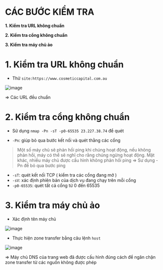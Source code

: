 # CÁC BƯỚC KIỂM TRA #

**1. Kiểm tra URL không chuẩn**

**2. Kiểm tra cổng không chuẩn**

**3. Kiểm tra máy chủ ảo**

# 1. Kiểm tra URL không chuẩn

- Thử `site:https://www.cosmeticcapital.com.au`

![image](https://github.com/user-attachments/assets/d226143d-058a-4e89-9c51-507f89a61029)

=> Các URL đều chuẩn

# 2. Kiểm tra cổng không chuẩn

- Sử dụng `nmap -Pn -sT -p0-65535 23.227.38.74` để quét


 - `-Pn`: giúp bỏ qua bước kết nối và quét thằng các cổng

  > Một số máy chủ sẽ phản hồi ping khi chúng hoạt động, nếu không phản hồi, máy có thể sẽ nghĩ cho rằng chúng ngừng hoạt động. Mặt khác, nhiều máy chủ được cấu hình không phản hồi ping => Sư dụng -Pn để bỏ qua bước ping

  - `-sT`: quét kết nối TCP ( kiểm tra các cổng đang mở )
  - `-sV`: xác định phiên bản của dịch vụ đang chạy trên mỗi cổng
  - `-p0-65535`: quét tất cả cổng từ 0 đến 65535

# 3. Kiểm tra máy chủ ảo

- Xác định tên máy chủ

![image](https://github.com/user-attachments/assets/5134a411-f4fb-4c6d-8b30-de255b954c64)

- Thực hiện zone transfer bằng câu lệnh `host`

![image](https://github.com/user-attachments/assets/d0e7b466-fad8-411a-b987-cc14d1e2b382)

=> Máy chủ DNS của trang web đã được cấu hình đúng cách để ngăn chặn zone transfer từ các nguồn không được phép
